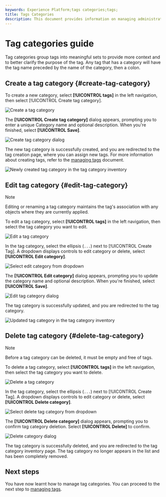 ```yaml
---
keywords: Experience Platform;tags categories;tags;
title: Tags Categories
description: This document provides information on managing administrative tags categories in Adobe Experience Cloud
---
```

# Tag categories guide

Tag categories group tags into meaningful sets to provide more context and to better clarify the purpose of the tag. Any tag that has a category will have the tag name preceded by the name of the category, then a colon.

## Create a tag category {#create-tag-category}

To create a new category, select **[!UICONTROL tags]** in the left navigation, then select [!UICONTROL Create tag category].

![Create a tag category](./images/create-tag-category.png)

The **[!UICONTROL Create tag category]** dialog appears, prompting you to enter a unique Category name and optional description. When you're finished, select **[!UICONTROL Save]**.

![Create tag category dialog](./images/create-tag-category-dialog.png)

The new tag category is successfully created, and you are redirected to the tag creation page, where you can assign new tags. For more information about creating tags, refer to the [managing tags](./managing-tags.md#create-a-tag-create-tag) document.

![Newly created tag category in the tag category inventory](./images/new-tag-cateogry-listed.png)

## Edit tag category {#edit-tag-category}

>[!NOTE]
>
>Editing or renaming a tag category maintains the tag's association with any objects where they are currently applied.

To edit a tag category, select **[!UICONTROL tags]** in the left navigation, then select the tag category you want to edit.

![Edit a tag category](./images/edit-tag-category.png)

In the tag category, select the ellipsis (`...`) next to [!UICONTROL Create Tag]. A dropdown displays controls to edit category or delete, select **[!UICONTROL Edit category]**.

![Select edit category from dropdown](./images/select-edit-tag-category.png)

The **[!UICONTROL Edit category]** dialog appears, prompting you to update the category name and optional description. When you're finished, select **[!UICONTROL Save]**.

![Edit tag category dialog](./images/edit-category-dialog.png)

The tag category is successfully updated, and you are redirected to the tag category. 

![Updated tag category in the tag category inventory](./images/updated-tag-category.png)

## Delete tag category {#delete-tag-category}

>[!NOTE]
>
>Before a tag category can be deleted, it must be empty and free of tags.

To delete a tag category, select **[!UICONTROL tags]** in the left navigation, then select the tag category you want to delete.

![Delete a tag category](./images/edit-tag-category.png)

In the tag category, select the ellipsis (`...`) next to [!UICONTROL Create Tag]. A dropdown displays controls to edit category or delete, select **[!UICONTROL Delete category]**.

![Select delete tag category from dropdown](./images/select-delete-tag-category.png)

The **[!UICONTROL Delete category]** dialog appears, prompting you to confirm tag category deletion. Select **[!UICONTROL Delete]** to confirm.

![Delete category dialog](./images/delete-category-dialog.png)

The tag category is successfully deleted, and you are redirected to the tag category inventory page. The tag category no longer appears in the list and has been completely removed.

## Next steps

You have now learnt how to manage tag categories. You can proceed to the next step to [managing tags](./managing-tags.md).
